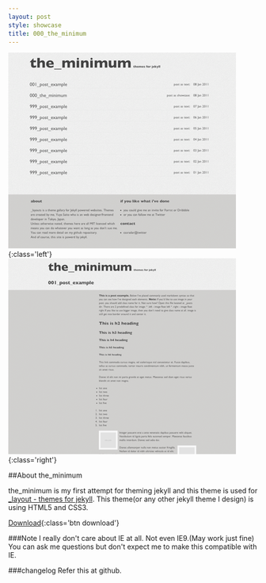 ```yaml
---
layout: post
style: showcase
title: 000_the_minimum
---
```

![Top page](/img/top.png){:class='left'}
![Post page](/img/post.png){:class='right'}

##About the\_minimum

the\_minimum is my first attempt for theming jekyll and this theme is used for [\_layout - themes for jekyll](http://layouts.studiomohawk.com).
This theme(or any other jekyll theme I design) is using HTML5 and CSS3.

[Download](https://github.com/studiomohawk/jekyll-theme-the_minimum){:class='btn download'}

###Note
I really don't care about IE at all. Not even IE9.(May work just fine)
You can ask me questions but don't expect me to make this compatible with IE.

###changelog
Refer this at github.
